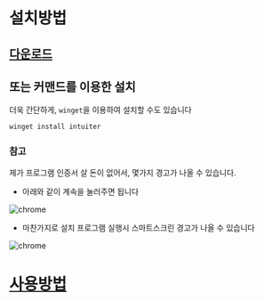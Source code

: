 
# 설치방법

## [다운로드](https://github.com/seonglae/intuiter/releases/latest/download/Intuiter.exe)

## 또는 커맨드를 이용한 설치
더욱 간단하게, `winget`을 이용하여 설치할 수도 있습니다
```bash
winget install intuiter
```

### 참고

제가 프로그램 인증서 살 돈이 없어서, 몇가지 경고가 나올 수 있습니다.
- 아래와 같이 계속을 눌러주면 됩니다

![chrome](/screenshot/chrome.png)

- 마찬가지로 설치 프로그램 실행시 스마트스크린 경고가 나올 수 있습니다

![chrome](/images/smartscreen.png)


# [사용방법](./usage)
